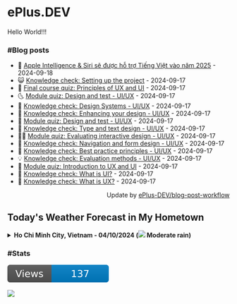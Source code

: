 # ePlus.DEV

Hello World!!!

### #Blog posts

- 🧰 [Apple Intelligence &amp; Siri sẽ được hỗ trợ Tiếng Việt vào năm 2025](https://eplus.dev/apple-intelligence-siri-se-duoc-ho-tro-tieng-viet-vao-nam-2025) - 2024-09-18 
- 😺 [Knowledge check: Setting up the project](https://eplus.dev/knowledge-check-setting-up-the-project) - 2024-09-17 
- 🗽 [Final course quiz: Principles of UX and UI](https://eplus.dev/final-course-quiz-principles-of-ux-and-ui) - 2024-09-17 
- 🌜 [Module quiz: Design and test - UI/UX](https://eplus.dev/module-quiz-design-and-test-uiux-1) - 2024-09-17 
- 📝 [Knowledge check: Design Systems - UI/UX](https://eplus.dev/knowledge-check-design-systems-uiux) - 2024-09-17 
- 🚀 [Knowledge check: Enhancing your design - UI/UX](https://eplus.dev/knowledge-check-enhancing-your-design-uiux) - 2024-09-17 
- 💼 [Module quiz: Design and test - UI/UX](https://eplus.dev/module-quiz-design-and-test-uiux) - 2024-09-17 
- 🦣 [Knowledge check: Type and text design - UI/UX](https://eplus.dev/knowledge-check-type-and-text-design-uiux) - 2024-09-17 
- 👨‍🏫 [Module quiz: Evaluating interactive design - UI/UX](https://eplus.dev/module-quiz-evaluating-interactive-design-uiux) - 2024-09-17 
- 🔭 [Knowledge check: Navigation and form design - UI/UX](https://eplus.dev/knowledge-check-navigation-and-form-design-uiux) - 2024-09-17 
- 🤡 [Knowledge check: Best practice principles - UI/UX](https://eplus.dev/knowledge-check-best-practice-principles-uiux) - 2024-09-17 
- 💡 [Knowledge check: Evaluation methods - UI/UX](https://eplus.dev/knowledge-check-evaluation-methods-uiux) - 2024-09-17 
- 🦣 [Module quiz: Introduction to UX and UI](https://eplus.dev/module-quiz-introduction-to-ux-and-ui) - 2024-09-17 
- 💪 [Knowledge check: What is UI?](https://eplus.dev/knowledge-check-what-is-ui) - 2024-09-17 
- 🤡 [Knowledge check: What is UX?](https://eplus.dev/knowledge-check-what-is-ux) - 2024-09-17 


<div align="right">
    Update by <a target="_blank" href="https://github.com/ePlus-DEV/blog-post-workflow">ePlus-DEV/blog-post-workflow</a>
</div>


## Today's Weather Forecast in My Hometown



<details>
    <summary><b>Ho Chi Minh City, Vietnam - 04/10/2024 (<img src="https://cdn.weatherapi.com/weather/64x64/day/302.png" width="25" /> Moderate rain)</b>
    </summary>

    
<table>
    <tr>
        <th>Hour</th>
        <td>00:00</td><td>01:00</td><td>02:00</td><td>03:00</td><td>04:00</td><td>05:00</td><td>06:00</td><td>07:00</td><td>08:00</td><td>09:00</td><td>10:00</td><td>11:00</td><td>12:00</td><td>13:00</td><td>14:00</td><td>15:00</td><td>16:00</td><td>17:00</td><td>18:00</td><td>19:00</td><td>20:00</td><td>21:00</td><td>22:00</td><td>23:00</td>
    </tr>
    <tr>
        <th>Weather</th>
        <td><img src="https://cdn.weatherapi.com/weather/64x64/night/119.png"></img></td><td><img src="https://cdn.weatherapi.com/weather/64x64/night/176.png"></img></td><td><img src="https://cdn.weatherapi.com/weather/64x64/night/176.png"></img></td><td><img src="https://cdn.weatherapi.com/weather/64x64/night/176.png"></img></td><td><img src="https://cdn.weatherapi.com/weather/64x64/night/353.png"></img></td><td><img src="https://cdn.weatherapi.com/weather/64x64/night/176.png"></img></td><td><img src="https://cdn.weatherapi.com/weather/64x64/day/176.png"></img></td><td><img src="https://cdn.weatherapi.com/weather/64x64/day/116.png"></img></td><td><img src="https://cdn.weatherapi.com/weather/64x64/day/116.png"></img></td><td><img src="https://cdn.weatherapi.com/weather/64x64/day/116.png"></img></td><td><img src="https://cdn.weatherapi.com/weather/64x64/day/116.png"></img></td><td><img src="https://cdn.weatherapi.com/weather/64x64/day/176.png"></img></td><td><img src="https://cdn.weatherapi.com/weather/64x64/day/176.png"></img></td><td><img src="https://cdn.weatherapi.com/weather/64x64/day/116.png"></img></td><td><img src="https://cdn.weatherapi.com/weather/64x64/day/176.png"></img></td><td><img src="https://cdn.weatherapi.com/weather/64x64/day/176.png"></img></td><td><img src="https://cdn.weatherapi.com/weather/64x64/day/389.png"></img></td><td><img src="https://cdn.weatherapi.com/weather/64x64/day/176.png"></img></td><td><img src="https://cdn.weatherapi.com/weather/64x64/night/353.png"></img></td><td><img src="https://cdn.weatherapi.com/weather/64x64/night/176.png"></img></td><td><img src="https://cdn.weatherapi.com/weather/64x64/night/176.png"></img></td><td><img src="https://cdn.weatherapi.com/weather/64x64/night/176.png"></img></td><td><img src="https://cdn.weatherapi.com/weather/64x64/night/176.png"></img></td><td><img src="https://cdn.weatherapi.com/weather/64x64/night/176.png"></img></td>
    </tr>
    <tr>
        <th>Condition</th>
        <td width="200px">Cloudy </td><td width="200px">Patchy rain nearby</td><td width="200px">Patchy rain nearby</td><td width="200px">Patchy rain nearby</td><td width="200px">Light rain shower</td><td width="200px">Patchy rain nearby</td><td width="200px">Patchy rain nearby</td><td width="200px">Partly Cloudy </td><td width="200px">Partly Cloudy </td><td width="200px">Partly Cloudy </td><td width="200px">Partly Cloudy </td><td width="200px">Patchy rain nearby</td><td width="200px">Patchy rain nearby</td><td width="200px">Partly Cloudy </td><td width="200px">Patchy rain nearby</td><td width="200px">Patchy rain nearby</td><td width="200px">Moderate or heavy rain with thunder</td><td width="200px">Patchy rain nearby</td><td width="200px">Light rain shower</td><td width="200px">Patchy rain nearby</td><td width="200px">Patchy rain nearby</td><td width="200px">Patchy rain nearby</td><td width="200px">Patchy rain nearby</td><td width="200px">Patchy rain nearby</td>
    </tr>
    <tr>
        <th>Temperature</th>
        <td>26 °C</td><td>25.8 °C</td><td>25 °C</td><td>25 °C</td><td>25 °C</td><td>24.9 °C</td><td>25 °C</td><td>25.7 °C</td><td>26.5 °C</td><td>26.3 °C</td><td>26.6 °C</td><td>27.2 °C</td><td>28.4 °C</td><td>30.6 °C</td><td>32 °C</td><td>31.7 °C</td><td>30.2 °C</td><td>29.3 °C</td><td>27.5 °C</td><td>27.1 °C</td><td>26.7 °C</td><td>26.6 °C</td><td>26.3 °C</td><td>26.2 °C</td>
    </tr>
    <tr>
        <th>Wind</th>
        <td>0.7 kph</td><td>2.2 kph</td><td>1.4 kph</td><td>1.4 kph</td><td>4.7 kph</td><td>5.8 kph</td><td>4.3 kph</td><td>5 kph</td><td>5.8 kph</td><td>6.5 kph</td><td>6.1 kph</td><td>5.4 kph</td><td>3.2 kph</td><td>1.8 kph</td><td>4.3 kph</td><td>5.8 kph</td><td>6.1 kph</td><td>5.8 kph</td><td>6.8 kph</td><td>8.3 kph</td><td>8.3 kph</td><td>7.2 kph</td><td>5.8 kph</td><td>2.9 kph</td>
    </tr>
</table>


<div align="right">
    Updated at: 2024-10-04T09:17:42Z - by <a target="_blank"
        href="https://github.com/ePlus-DEV/weather-forecast">ePlus-DEV/weather-forecast</a>
</div>
</details>


### #Stats

[![Image of counter](https://github.com/ePlus-DEV/view-counter/blob/main/svg/685088620/badge.svg)](https://github.com/ePlus-DEV/view-counter/blob/main/readme/685088620/week.md)

![](https://komarev.com/ghpvc/?username=ePlus-DEV&style=for-the-badge)
